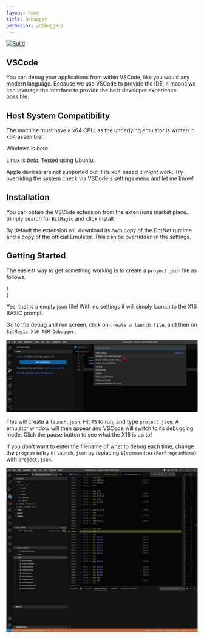 ```yaml
---
layout: home
title: Debugger
permalink: /debugger/
---
```

[![Build](https://github.com/Yazwh0/BitMagic/actions/workflows/build-test.yml/badge.svg)](https://github.com/Yazwh0/BitMagic/actions/workflows/build-test.yml)

## VSCode

You can debug your applications from within VSCode, like you would any modern language. Because we use VSCode to provide the IDE, it means we can leverage the interface to provide the best developer experience possible.

## Host System Compatibility

The machine must have a x64 CPU, as the underlying emulator is written in x64 assembler.

Windows is *beta*.

Linux is *beta*. Tested using Ubuntu.

Apple devices are not supported but if its x64 based it *might* work. Try overriding the system check via VSCode's settings menu and let me know!

## Installation

You can obtain the VSCode extension from the extensions market place. Simply search for `BitMagic` and click install.

By default the extension will download its own copy of the DotNet runtime and a copy of the official Emulator. This can be overridden in the settings.

## Getting Started

The easiest way to get something working is to create a `project.json` file as follows.

```json
{
}
```

Yes, that is a empty json file! With no settings it will simply launch to the X16 BASIC prompt.

Go to the debug and run screen, click on `create a launch file`, and then on `BitMagic X16 ASM Debugger`.

![Debug and Run](/Images/DebugAndRun.png)

This will create a `launch.json`. Hit `F5` to run, and type `project.json`. A emulator window will then appear and VSCode will switch to its debugging mode. Click the pause button to see what the X16 is up to!

If you don't want to enter the filename of what to debug each time, change the `program` entry in `launch.json` by replacing `${command:AskForProgramName}` with `project.json`.

![Debugger Running](/Images/DebuggerRunning.png)
